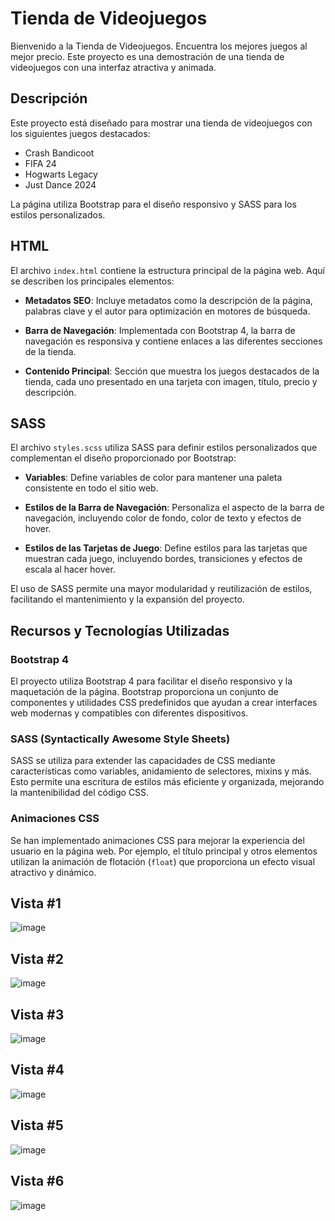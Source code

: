 # Tienda de Videojuegos

Bienvenido a la Tienda de Videojuegos. Encuentra los mejores juegos al mejor precio. Este proyecto es una demostración de una tienda de videojuegos con una interfaz atractiva y animada.

## Descripción

Este proyecto está diseñado para mostrar una tienda de videojuegos con los siguientes juegos destacados:
- Crash Bandicoot
- FIFA 24
- Hogwarts Legacy
- Just Dance 2024

La página utiliza Bootstrap para el diseño responsivo y SASS para los estilos personalizados.

## HTML

El archivo `index.html` contiene la estructura principal de la página web. Aquí se describen los principales elementos:

- **Metadatos SEO**: Incluye metadatos como la descripción de la página, palabras clave y el autor para optimización en motores de búsqueda.

- **Barra de Navegación**: Implementada con Bootstrap 4, la barra de navegación es responsiva y contiene enlaces a las diferentes secciones de la tienda.

- **Contenido Principal**: Sección que muestra los juegos destacados de la tienda, cada uno presentado en una tarjeta con imagen, título, precio y descripción.

## SASS

El archivo `styles.scss` utiliza SASS para definir estilos personalizados que complementan el diseño proporcionado por Bootstrap:

- **Variables**: Define variables de color para mantener una paleta consistente en todo el sitio web.

- **Estilos de la Barra de Navegación**: Personaliza el aspecto de la barra de navegación, incluyendo color de fondo, color de texto y efectos de hover.

- **Estilos de las Tarjetas de Juego**: Define estilos para las tarjetas que muestran cada juego, incluyendo bordes, transiciones y efectos de escala al hacer hover.

El uso de SASS permite una mayor modularidad y reutilización de estilos, facilitando el mantenimiento y la expansión del proyecto.

## Recursos y Tecnologías Utilizadas

### Bootstrap 4

El proyecto utiliza Bootstrap 4 para facilitar el diseño responsivo y la maquetación de la página. Bootstrap proporciona un conjunto de componentes y utilidades CSS predefinidos que ayudan a crear interfaces web modernas y compatibles con diferentes dispositivos.

### SASS (Syntactically Awesome Style Sheets)

SASS se utiliza para extender las capacidades de CSS mediante características como variables, anidamiento de selectores, mixins y más. Esto permite una escritura de estilos más eficiente y organizada, mejorando la mantenibilidad del código CSS.

### Animaciones CSS

Se han implementado animaciones CSS para mejorar la experiencia del usuario en la página web. Por ejemplo, el título principal y otros elementos utilizan la animación de flotación (`float`) que proporciona un efecto visual atractivo y dinámico.

## Vista #1
![image](https://github.com/user-attachments/assets/f643fb74-3818-47ac-9747-56f17e04c90b)



## Vista #2
![image](https://github.com/user-attachments/assets/1ec6725c-0966-40ca-8c9d-45e3b7f7057e)



## Vista #3
![image](https://github.com/user-attachments/assets/6f5a9826-1a9e-4798-b121-b2a1cdf3a063)



## Vista #4
![image](https://github.com/user-attachments/assets/dfc2fb80-08c8-4e37-b60a-f2cddc853512)


## Vista #5
![image](https://github.com/user-attachments/assets/7238b194-955b-4751-b9b8-ee7e9cc5cdbd)


## Vista #6
![image](https://github.com/user-attachments/assets/6e349f46-5d0b-476d-98b5-870c79c40349)

